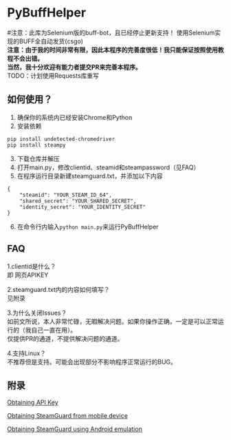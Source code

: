 # PyBuffHelper
#注意：此库为Selenium版的buff-bot，且已经停止更新支持！
使用Selenium实现的BUFF全自动发货(csgo)  
**注意：由于我的时间非常有限，因此本程序的完善度很低！我只能保证按照使用教程不会出错。**  
**当然，我十分欢迎有能力者提交PR来完善本程序。**  
TODO：计划使用Requests库重写  
## 如何使用？
1. 确保你的系统内已经安装Chrome和Python  
2. 安装依赖
```
pip install undetected-chromedriver
pip install steampy
```
3. 下载仓库并解压 
4. 打开main.py，修改clientid、steamid和steampassword（见FAQ）
5. 在程序运行目录新建steamguard.txt，并添加以下内容
```
{
    "steamid": "YOUR_STEAM_ID_64",
    "shared_secret": "YOUR_SHARED_SECRET",
    "identity_secret": "YOUR_IDENTITY_SECRET"
}
```
6. 在命令行内输入```python main.py```来运行PyBuffHelper  
## FAQ
1.clientid是什么？  
即 网页APIKEY  

2.steamguard.txt内的内容如何填写？  
见附录

3.为什么关闭Issues？  
如前文所说，本人非常忙碌，无暇解决问题。如果你操作正确，一定是可以正常运行的（我自己一直在用）。  
仅提供PR的通道，不提供解决问题的通道。  

4.支持Linux？  
不推荐但是支持。可能会出现部分不影响程序正常运行的BUG。

## 附录
[Obtaining API Key](http://steamcommunity.com/dev/apikey)

[Obtaining SteamGuard from mobile device]( https://github.com/SteamTimeIdler/stidler/wiki/Getting-your-%27shared_secret%27-code-for-use-with-Auto-Restarter-on-Mobile-Authentication )

[Obtaining SteamGuard using Android emulation]( https://github.com/codepath/android_guides/wiki/Genymotion-2.0-Emulators-with-Google-Play-support)
